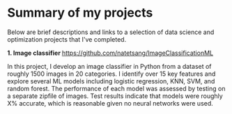 # Summary of my projects
Below are brief descriptions and links to a selection of data science and optimization projects that I've completed.

<b>1. Image classifier </b> https://github.com/natetsang/ImageClassificationML

In this project, I develop an image classifier in Python from a dataset of roughly 1500 images in 20 categories. I identify over 15 key features and explore several ML models including logistic regression, KNN, SVM, and random forest. The performance of each model was assessed by testing on a separate zipfile of images. Test results indicate that models were roughly X% accurate, which is reasonable given no neural networks were used.

